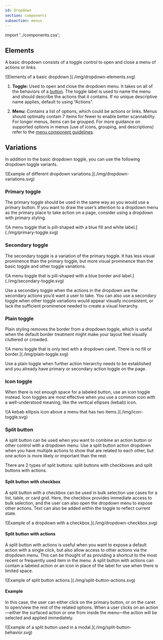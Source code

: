 ```yaml
---
id: Dropdown
section: components
subsection: menus
---
```


import '../components.css';

## Elements
A basic dropdown consists of a toggle control to open and close a menu of actions or links.

<div class="ws-docs-content-img">
![Elements of a basic dropdown.](./img/dropdown-elements.svg)
</div>

1. **Toggle:** Used to open and close the dropdown menu. It takes on all of the behaviors of a [button](/components/button). The toggle label is used to name the menu and should describe the actions that it contains. If no unique descriptive name applies, default to using “Actions”.

2. **Menu:** Contains a list of options, which could be actions or links. Menus should optimally contain 7 items for fewer to enable better scannability. For longer menus, items can be grouped. For more guidance on supported options in menus (use of icons, grouping, and descriptions) refer to the [menu component guidelines](/components/menus/menu/design-guidelines).

## Variations
In addition to the basic dropdown toggle, you can use the following dropdown toggle variants.

<div class="ws-docs-content-img">
![Example of different dropdown variations.](./img/dropdown-variations.svg)
</div>

### Primary toggle
The primary toggle should be used in the same way as you would use a primary button. If you want to draw the user’s attention to a dropdown menu as the primary place to take action on a page, consider using a dropdown with primary styling.

<div class="ws-docs-content-img">
![A menu toggle that is pill-shaped with a blue fill and white label.](./img/primary-toggle.svg)
</div>

### Secondary toggle
The secondary toggle is a variation of the primary toggle. It has less visual prominence than the primary toggle, but more visual prominence than the basic toggle and other toggle variations. 

<div class="ws-docs-content-img">
![A menu toggle that is pill-shaped with a blue border and label.](./img/secondary-toggle.svg)
</div>

Use a secondary toggle when the actions in the dropdown are the secondary actions you’d want a user to take. You can also use a secondary toggle when other toggle variations would appear visually inconsistent, or lack the sufficient prominence needed to create a visual hierarchy.

### Plain toggle
Plain styling removes the border from a dropdown toggle, which is useful when the default border treatment might make your layout feel visually cluttered or crowded. 

<div class="ws-docs-content-img">
![A menu toggle that is only text with a dropdown caret. There is no fill or border.](./img/plain-toggle.svg)
</div>

Use a plain toggle when further action hierarchy needs to be established and you already have primary or secondary action toggle on the page.

### Icon toggle
When there is not enough space for a labeled button, use an icon toggle instead. Icon toggles are most effective when you use a common icon with a well-understood meaning, like the vertical ellipses (kebab) icon.

<div class="ws-docs-content-img">
![A kebab ellipsis icon above a menu that has two items.](./img/icon-toggle.svg)
</div>

### Split button
A split button can be used when you want to combine an action button or other control with a dropdown menu. Use a split button action dropdown when you have multiple actions to show that are related to each other, but one action is more likely or important than the rest.

There are 2 types of split buttons: split buttons with checkboxes and split buttons with actions.

#### Split button with checkbox

A split button with a checkbox can be used in bulk selection use cases for a list, table, or card grid. Here, the checkbox provides immediate access to bulk selection, and the user can also open the dropdown menu to expose other actions. Text can also be added within the toggle to reflect current state.

<div class="ws-docs-content-img">
![Example of a dropdown with a checkbox.](./img/dropdown-checkbox.svg)
</div>

#### Split button with actions

A split button with actions is useful when you want to expose a default action with a single click, but also allow access to other actions via the dropdown menu. This can be thought of as providing a shortcut to the most recent or frequently used item in the menu. A split button with actions can contain a labeled action or an icon in place of the label for use when there is limited space.

<div class="ws-docs-content-img">
![Example of split button actions.](./img/split-button-actions.svg)
</div>

#### Example 

In this case, the user can either click on the primary button, or on the caret to open/view the rest of the related options. When a user clicks on an action&mdash;either the surfaced action or one from inside the menu&mdash;the action will be selected and applied immediately. 

<div class="ws-docs-content-img">
![Example of a split button used in a modal.](./img/split-button-behavior.svg)
</div>
